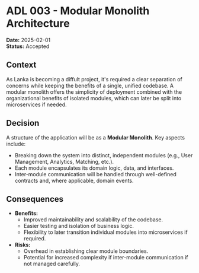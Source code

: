 # ADL 003 - Modular Monolith Architecture

**Date:** 2025-02-01  
**Status:** Accepted

## Context

As Lanka is becoming a diffult project, it's required a clear separation of concerns while keeping the benefits of a single, unified codebase. A modular monolith offers the simplicity of deployment combined with the organizational benefits of isolated modules, which can later be split into microservices if needed.

## Decision

A structure of the application will be as a **Modular Monolith**. Key aspects include:

- Breaking down the system into distinct, independent modules (e.g., User Management, Analytics, Matching, etc.).
- Each module encapsulates its domain logic, data, and interfaces.
- Inter-module communication will be handled through well-defined contracts and, where applicable, domain events.

## Consequences

- **Benefits:**  
  - Improved maintainability and scalability of the codebase.  
  - Easier testing and isolation of business logic.  
  - Flexibility to later transition individual modules into microservices if required.
- **Risks:**  
  - Overhead in establishing clear module boundaries.  
  - Potential for increased complexity if inter-module communication if not managed carefully.

